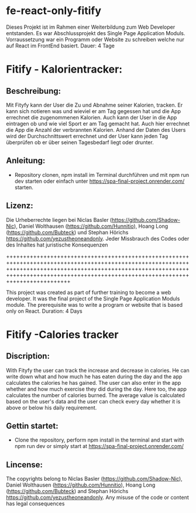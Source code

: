 # fe-react-only-fitify

Dieses Projekt ist im Rahmen einer Weiterbildung zum Web Developer entstanden. Es war Abschlussprojekt des Single Page Application Moduls. Vorraussetzung war ein Programm oder Website zu schreiben welche nur auf React im FrontEnd basiert. Dauer: 4 Tage


# Fitify - Kalorientracker:

## Beschreibung:

Mit Fityfy kann der User die Zu und Abnahme seiner Kalorien, tracken. Er kann sich notieren was und wieviel er am Tag gegessen hat und die App errechnet die zugenommenen Kalorien. Auch kann der User in die App eintragen ob und wie viel Sport er am Tag gemacht hat. Auch hier errechnet die App die Anzahl der verbrannten Kalorien. Anhand der Daten des Users wird der Durchschnittswert errechnet und der User kann jeden Tag überprüfen ob er über seinen Tagesbedarf liegt oder drunter.

## Anleitung:

- Repository clonen, npm install im Terminal durchführen und mit npm run dev starten oder einfach unter https://spa-final-project.onrender.com/ starten.


## Lizenz:

Die Urheberrechte liegen bei Niclas Basler (https://github.com/Shadow-Nic), Daniel Wolthausen (https://github.com/Hunnitio), Hoang Long (https://github.com/Bubteck) und Stephan Hörichs https://github.com/yezustheoneandonly. Jeder Missbrauch des Codes oder des Inhaltes hat juristische Konsequenzen

+++++++++++++++++++++++++++++++++++++++++++++++++++++++++++++++++++++++++++++++++++++++++++++++++++++++++++++++++++++++++++++++++++++++++++++++++++++++++++++++++++++++++++++++++++++++++++++++++++++++++++++++++++++++++++++++++++++++++++

This project was created as part of further training to become a web developer. It was the final project of the Single Page Application Moduls module. The prerequisite was to write a program or website that is based only on React. Duration: 4 Days

# Fitify -Calories tracker

## Discription:

With Fityfy the user can track the increase and decrease in calories. He can write down what and how much he has eaten during the day and the app calculates the calories he has gained. The user can also enter in the app whether and how much exercise they did during the day. Here too, the app calculates the number of calories burned. The average value is calculated based on the user's data and the user can check every day whether it is above or below his daily requirement.

## Gettin startet:

- Clone the repository, perform npm install in the terminal and start with npm run dev or simply start at https://spa-final-project.onrender.com/

## Lincense:

The copyrights belong to Niclas Basler (https://github.com/Shadow-Nic), Daniel Wolthausen (https://github.com/Hunnitio), Hoang Long (https://github.com/Bubteck) and Stephan Hörichs https://github.com/yezustheoneandonly. Any misuse of the code or content has legal consequences


